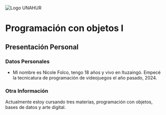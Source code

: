 ![Logo UNAHUR](./UNAHUR.png)

# Programación con objetos I
## Presentación Personal

### Datos Personales
- Mi nombre es Nicole Folco, tengo 18 años y vivo en Ituzaingó. Empecé la tecnicatura de programación de videojuegos el año pasado, 2024. 


### Otra Información

Actualmente estoy cursando tres materias, programación con objetos, bases de datos y arte digital. 
